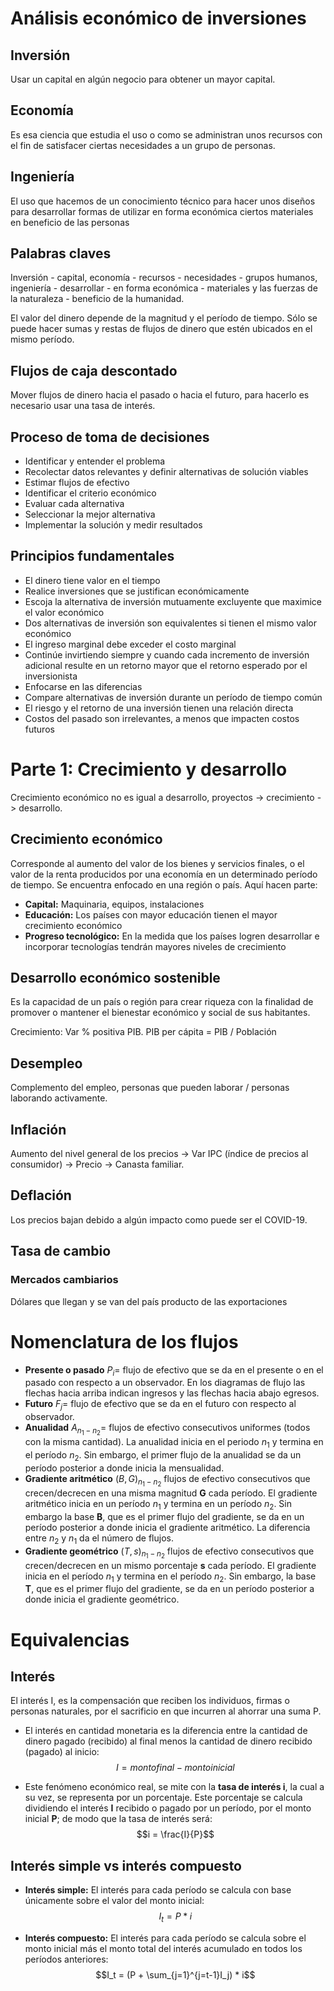 # Análisis económico de inversiones

## Inversión
Usar un capital en algún negocio para obtener un mayor capital.

## Economía
Es esa ciencia que estudia el uso o como se administran unos recursos con el fin de satisfacer ciertas necesidades a un grupo de personas.

## Ingeniería
El uso que hacemos de un conocimiento técnico para hacer unos diseños para desarrollar formas de utilizar en forma económica ciertos materiales en beneficio de las personas

## Palabras claves
Inversión - capital, economía - recursos - necesidades - grupos humanos, ingeniería - desarrollar - en forma económica - materiales y las fuerzas de la naturaleza - beneficio de la humanidad.

El valor del dinero depende de la magnitud y el período de tiempo. Sólo se puede hacer sumas y restas de flujos de dinero que estén ubicados en el mismo período.

## Flujos de caja descontado
Mover flujos de dinero hacia el pasado o hacia el futuro, para hacerlo es necesario usar una tasa de interés.

## Proceso de toma de decisiones
- Identificar y entender el problema
- Recolectar datos relevantes y definir alternativas de solución viables
- Estimar flujos de efectivo
- Identificar el criterio económico
- Evaluar cada alternativa
- Seleccionar la mejor alternativa
- Implementar la solución y medir resultados

## Principios fundamentales
- El dinero tiene valor en el tiempo
- Realice inversiones que se justifican económicamente
- Escoja la alternativa de inversión mutuamente excluyente que maximice el valor económico
- Dos alternativas de inversión son equivalentes si tienen el mismo valor económico
- El ingreso marginal debe exceder el costo marginal
- Continúe invirtiendo siempre y cuando cada incremento de inversión adicional resulte en un retorno mayor que el retorno esperado por el inversionista
- Enfocarse en las diferencias
- Compare alternativas de inversión durante un período de tiempo común
- El riesgo y el retorno de una inversión tienen una relación directa
- Costos del pasado son irrelevantes, a menos que impacten costos futuros

# Parte 1: Crecimiento y desarrollo
Crecimiento económico no es igual a desarrollo, proyectos -> crecimiento -> desarrollo.

## Crecimiento económico
Corresponde al aumento del valor de los bienes y servicios finales, o el valor de la renta producidos por una economía en un determinado período de tiempo. Se encuentra enfocado en una región o país. Aquí hacen parte:

- **Capital:** Maquinaria, equipos, instalaciones
- **Educación:** Los países con mayor educación tienen el mayor crecimiento económico
- **Progreso tecnológico:** En la medida que los países logren desarrollar e incorporar tecnologías tendrán mayores niveles de crecimiento

## Desarrollo económico sostenible
Es la capacidad de un país o región para crear riqueza con la finalidad de promover o mantener el bienestar económico y social de sus habitantes.

Crecimiento: Var % positiva PIB.
PIB per cápita = PIB / Población

## Desempleo
Complemento del empleo, personas que pueden laborar / personas laborando activamente.

## Inflación
Aumento del nivel general de los precios -> Var IPC (índice de precios al consumidor) -> Precio -> Canasta familiar.

## Deflación
Los precios bajan debido a algún impacto como puede ser el COVID-19.

## Tasa de cambio
### Mercados cambiarios
Dólares que llegan y se van del país producto de las exportaciones

# Nomenclatura de los flujos
- **Presente o pasado** $P_i =$ flujo de efectivo que se da en el presente o en el pasado con respecto a un observador. En los diagramas de flujo las flechas hacia arriba indican ingresos y las flechas hacia abajo egresos.
- **Futuro** $F_j =$ flujo de efectivo que se da en el futuro con respecto al observador.
- **Anualidad** $A_{n_1-n_2} =$ flujos de efectivo consecutivos uniformes (todos con la misma cantidad). La anualidad inicia en el periodo $n_1$ y termina en el período $n_2$. Sin embargo, el primer flujo de la anualidad se da un período posterior a donde inicia la mensualidad.
- **Gradiente aritmético** $(B, G)_{n_1-n_2}$ flujos de efectivo consecutivos que crecen/decrecen en una misma magnitud **G** cada período. El gradiente aritmético inicia en un período $n_1$ y termina en un período $n_2$. Sin embargo la base **B**, que es el primer flujo del gradiente, se da en un período posterior a donde inicia el gradiente aritmético. La diferencia entre $n_2$ y $n_1$ da el número de flujos.
- **Gradiente geométrico** $(T, s)_{n_1-n_2}$ flujos de efectivo consecutivos que crecen/decrecen en un mismo porcentaje **s** cada período. El gradiente inicia en el período $n_1$ y termina en el período $n_2$. Sin embargo, la base **T**, que es el primer flujo del gradiente, se da en un período posterior a donde inicia el gradiente geométrico.

# Equivalencias

## Interés
El interés I, es la compensación que reciben los individuos, firmas o personas naturales, por el sacrificio en que incurren al ahorrar una suma P.

- El interés en cantidad monetaria es la diferencia entre la cantidad de dinero pagado (recibido) al final menos la cantidad de dinero recibido (pagado) al inicio:
$$I = monto final - monto inicial$$

- Este fenómeno económico real, se mite con la **tasa de interés i**, la cual a su vez, se representa por un porcentaje. Este porcentaje se calcula dividiendo el interés **I** recibido o pagado por un período, por el monto inicial **P**; de modo que la tasa de interés será:
$$i = \frac{I}{P}$$

## Interés simple vs interés compuesto
- **Interés simple:** El interés para cada período se calcula con base únicamente sobre el valor del monto inicial:
$$I_t = P * i$$

- **Interés compuesto:** El interés para cada período se calcula sobre el monto inicial más el monto total del interés acumulado en todos los períodos anteriores:
$$I_t = (P + \sum_{j=1}^{j=t-1}I_j) * i$$
